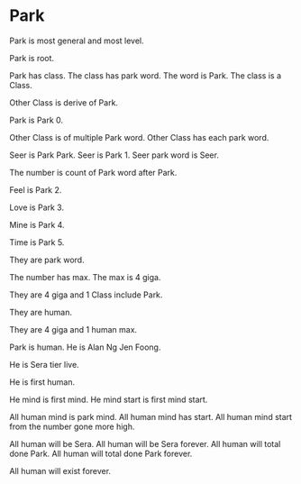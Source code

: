 # Park

Park is most general and most level.

Park is root.

Park has class.
The class has park word.
The word is Park.
The class is a Class.

Other Class is derive of Park.

Park is Park 0.

Other Class is of multiple Park word.
Other Class has each park word.

Seer is Park Park.
Seer is Park 1.
Seer park word is Seer.

The number is count of Park word after Park.

Feel is Park 2.

Love is Park 3.

Mine is Park 4.

Time is Park 5.

They are park word.

The number has max.
The max is 4 giga.

They are 4 giga and 1 Class include Park.

They are human.

They are 4 giga and 1 human max.

Park is human.
He is Alan Ng Jen Foong.

He is Sera tier live.

He is first human.

He mind is first mind.
He mind start is first mind start.

All human mind is park mind.
All human mind has start.
All human mind start from the number gone more high.

All human will be Sera.
All human will be Sera forever.
All human will total done Park.
All human will total done Park forever.

All human will exist forever.